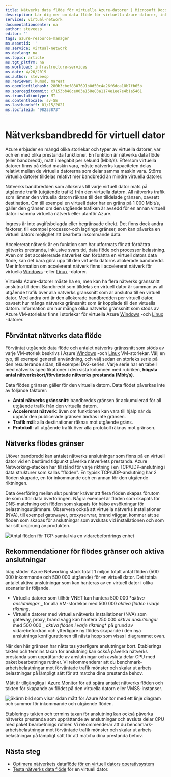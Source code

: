 ```yaml
---
title: Nätverks data flöde för virtuella Azure-datorer | Microsoft Docs
description: Lär dig mer om data flöde för virtuella Azure-datorer, inklusive hur bandbredden allokeras till en virtuell dator.
services: virtual-network
documentationcenter: na
author: steveesp
editor: ''
tags: azure-resource-manager
ms.assetid: ''
ms.service: virtual-network
ms.devlang: na
ms.topic: article
ms.tgt_pltfrm: na
ms.workload: infrastructure-services
ms.date: 4/26/2019
ms.author: steveesp
ms.reviewer: kumud, mareat
ms.openlocfilehash: 280b3cbef8307691b0d50c4a26f6dca18b7fb65b
ms.sourcegitcommit: c7153bb48ce003a158e83a1174e1ee7e4b1a5461
ms.translationtype: MT
ms.contentlocale: sv-SE
ms.lasthandoff: 01/15/2021
ms.locfileid: "98233873"
---
```

# <a name="virtual-machine-network-bandwidth"></a>Nätverksbandbredd för virtuell dator

Azure erbjuder en mängd olika storlekar och typer av virtuella datorer, var och en med olika prestanda funktioner. En funktion är nätverks data flöde (eller bandbredd), mätt i megabit per sekund (Mbit/s). Eftersom virtuella datorer finns på delad maskin vara, måste nätverks kapaciteten delas relativt mellan de virtuella datorerna som delar samma maskin vara. Större virtuella datorer tilldelas relativt mer bandbredd än mindre virtuella datorer.
 
Nätverks bandbredden som allokeras till varje virtuell dator mäts på utgående trafik (utgående trafik) från den virtuella datorn. All nätverks trafik som lämnar den virtuella datorn räknas till den tilldelade gränsen, oavsett destination. Om till exempel en virtuell dator har en gräns på 1 000 Mbit/s, gäller den gränsen om den utgående trafiken är avsedd för en annan virtuell dator i samma virtuella nätverk eller utanför Azure.
 
Ingress är inte avgiftsbelagda eller begränsade direkt. Det finns dock andra faktorer, till exempel processor-och lagrings gränser, som kan påverka en virtuell dators möjlighet att bearbeta inkommande data.

Accelererat nätverk är en funktion som har utformats för att förbättra nätverks prestanda, inklusive svars tid, data flöde och processor belastning. Även om det accelererade nätverket kan förbättra en virtuell dators data flöde, kan det bara göra upp till den virtuella datorns allokerade bandbredd. Mer information om accelererat nätverk finns i accelererat nätverk för virtuella [Windows](create-vm-accelerated-networking-powershell.md) -eller [Linux](create-vm-accelerated-networking-cli.md) -datorer.
 
Virtuella Azure-datorer måste ha en, men kan ha flera nätverks gränssnitt anslutna till dem. Bandbredd som tilldelas en virtuell dator är summan av all utgående trafik över alla nätverks gränssnitt som är anslutna till en virtuell dator. Med andra ord är den allokerade bandbredden per virtuell dator, oavsett hur många nätverks gränssnitt som är kopplade till den virtuella datorn. Information om hur många olika nätverks gränssnitt som stöds av Azure VM-storlekar finns i storlekar för virtuella Azure [Windows](../virtual-machines/sizes.md?toc=%2fazure%2fvirtual-network%2ftoc.json) -och [Linux](../virtual-machines/sizes.md?toc=%2fazure%2fvirtual-network%2ftoc.json) -datorer. 

## <a name="expected-network-throughput"></a>Förväntat nätverks data flöde

Förväntat utgående data flöde och antalet nätverks gränssnitt som stöds av varje VM-storlek beskrivs i Azure [Windows](../virtual-machines/sizes.md?toc=%2fazure%2fvirtual-network%2ftoc.json) -och [Linux](../virtual-machines/sizes.md?toc=%2fazure%2fvirtual-network%2ftoc.json) VM-storlekar. Välj en typ, till exempel generell användning, och välj sedan en storleks serie på den resulterande sidan, till exempel Dv2-serien. Varje serie har en tabell med nätverks specifikationer i den sista kolumnen med rubriken, **högsta antal nätverkskort/förväntade nätverks prestanda (Mbit/s)**. 

Data flödes gränsen gäller för den virtuella datorn. Data flödet påverkas inte av följande faktorer:
- **Antal nätverks gränssnitt**: bandbredds gränsen är ackumulerad för all utgående trafik från den virtuella datorn.
- **Accelererat nätverk**: även om funktionen kan vara till hjälp när du uppnår den publicerade gränsen ändras inte gränsen.
- **Trafik mål**: alla destinationer räknas mot utgående gräns.
- **Protokoll**: all utgående trafik över alla protokoll räknas mot gränsen.

## <a name="network-flow-limits"></a>Nätverks flödes gränser

Utöver bandbredd kan antalet nätverks anslutningar som finns på en virtuell dator vid en bestämd tidpunkt påverka nätverkets prestanda. Azure Networking-stacken har tillstånd för varje riktning i en TCP/UDP-anslutning i data strukturer som kallas "flöden". En typisk TCP/UDP-anslutning har 2 flöden skapade, en för inkommande och en annan för den utgående riktningen. 

Data överföring mellan slut punkter kräver att flera flöden skapas förutom de som utför data överföringen. Några exempel är flöden som skapats för DNS-matchning och flöden som skapats för hälso avsökningar för belastningsutjämnare. Observera också att virtuella nätverks installationer (NVA), till exempel gatewayer, proxyservrar, brand väggar, kommer att se flöden som skapas för anslutningar som avslutas vid installationen och som har sitt ursprung av produkten. 

![Antal flöden för TCP-samtal via en vidarebefordrings enhet](media/virtual-machine-network-throughput/flow-count-through-network-virtual-appliance.png)

## <a name="flow-limits-and-active-connections-recommendations"></a>Rekommendationer för flödes gränser och aktiva anslutningar

Idag stöder Azure Networking stack totalt 1 miljon totalt antal flöden (500 000 inkommande och 500 000 utgående) för en virtuell dator. Det totala antalet aktiva anslutningar som kan hanteras av en virtuell dator i olika scenarier är följande.
- Virtuella datorer som tillhör VNET kan hantera 500 000 **_aktiva anslutningar_* _ för alla VM-storlekar med 500 000 _*_aktiva flöden i varje riktning_*_.  
- Virtuella datorer med virtuella nätverks installationer (NVA) som gateway, proxy, brand vägg kan hantera 250 000 _*_aktiva anslutningar_*_ med 500 000 _ *_aktiva flöden i varje riktning_** på grund av vidarebefordran och ytterligare ny flödes skapande i den nya anslutnings konfigurationen till nästa hopp som visas i diagrammet ovan. 

När den här gränsen har nåtts tas ytterligare anslutningar bort. Etablerings takten och termins taxan för anslutning kan också påverka nätverks prestanda som upprättande av anslutningar och avsluta delar CPU med paket bearbetnings rutiner. Vi rekommenderar att du benchmark-arbetsbelastningar mot förväntade trafik mönster och skalar ut arbets belastningar på lämpligt sätt för att matcha dina prestanda behov.

Mått är tillgängliga i [Azure Monitor](../azure-monitor/platform/metrics-supported.md#microsoftcomputevirtualmachines) för att spåra antalet nätverks flöden och takten för skapande av flödet på den virtuella datorn eller VMSS-instanser.

![Skärm bild som visar sidan mått för Azure Monitor med ett linje diagram och summor för inkommande och utgående flöden.](media/virtual-machine-network-throughput/azure-monitor-flow-metrics.png)

Etablerings takten och termins taxan för anslutning kan också påverka nätverks prestanda som upprättande av anslutningar och avsluta delar CPU med paket bearbetnings rutiner. Vi rekommenderar att du benchmark-arbetsbelastningar mot förväntade trafik mönster och skalar ut arbets belastningar på lämpligt sätt för att matcha dina prestanda behov. 

## <a name="next-steps"></a>Nästa steg

- [Optimera nätverkets dataflöde för en virtuell dators operativsystem](virtual-network-optimize-network-bandwidth.md)
- [Testa nätverks data flöde](virtual-network-bandwidth-testing.md) för en virtuell dator.